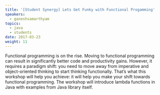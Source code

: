 ```yaml
---
title: '[Student Synergy] Lets Get Funky with Functional Progamming'
speakers:
  - ganeshsamarthyam
topics:
  - java
  - students
date: 2017-03-23
weight: 11
---
```


Functional programming is on the rise. Moving to functional programming can result in significantly better code and productivity gains. However, it requires a paradigm shift: you need to move away from imperative and object-oriented thinking to start thinking functionally. That’s what this workshop will help you achieve: it will help you make your shift towards functional programming. The workshop will introduce lambda functions in Java with examples from Java library itself.
